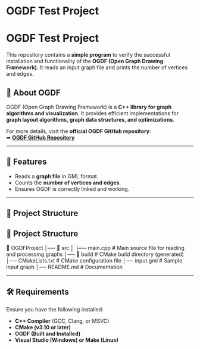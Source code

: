 # OGDF Test Project

# OGDF Test Project

This repository contains a **simple program** to verify the successful installation and functionality of the **OGDF (Open Graph Drawing Framework)**. It reads an input graph file and prints the number of vertices and edges.

## 🔗 About OGDF
OGDF (Open Graph Drawing Framework) is a **C++ library for graph algorithms and visualization**. It provides efficient implementations for **graph layout algorithms, graph data structures, and optimizations**.

For more details, visit the **official OGDF GitHub repository**:  
➡ **[OGDF GitHub Repository](https://github.com/ogdf/ogdf)**

---

## 🚀 Features
- Reads a **graph file** in GML format.
- Counts the **number of vertices and edges**.
- Ensures OGDF is correctly linked and working.

---

## 📂 Project Structure


## 📂 Project Structure


📁 OGDFProject │── 📁 src │ ├── main.cpp # Main source file for reading and processing graphs │── 📁 build # CMake build directory (generated) │── CMakeLists.txt # CMake configuration file │── input.gml # Sample input graph │── README.md # Documentation

 
---

## 🛠️ Requirements
Ensure you have the following installed:
- **C++ Compiler** (GCC, Clang, or MSVC)
- **CMake (v3.10 or later)**
- **OGDF (Built and Installed)**
- **Visual Studio (Windows) or Make (Linux)** 